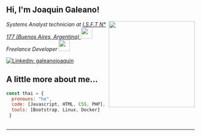  

<h2> Hi, I'm Joaquin Galeano! </h2>
<img align='right' src="https://media.giphy.com/media/ieyl9zmCjO4b4t6qoY/giphy.gif" width="230">
<p><em>Systems Analyst technician at  <a href="http://www.isft177.com">I.S.F.T N° 177 (Buenos Aires, Argentina) </a><img src="https://media.giphy.com/media/fYSnHlufseco8Fh93Z/giphy.gif" width="30"></br>Freelance Developer <img src="https://media.giphy.com/media/WUlplcMpOCEmTGBtBW/giphy.gif" width="30"> 
</em></p>

 
[![Linkedin: galeanojoaquin](https://img.shields.io/badge/-JoaquinGaleano-blue?style=flat-square&logo=Linkedin&logoColor=white&link=https://www.linkedin.com/in/joaquin-galeano-b1a091120/)](https://www.linkedin.com/in/joaquin-galeano-b1a091120/)
 


## A little more about me...  

```javascript
const thai = {
  pronouns: "he",
  code: [Javascript, HTML, CSS, PHP],
  tools: [Bootstrap, Linux, Docker]
 }
 
```

 

---

<!--
**galeanojoaquin/galeanojoaquin** is a ✨ _special_ ✨ repository because its `README.md` (this file) appears on your GitHub profile.

Here are some ideas to get you started:

- 🔭 I’m currently working on ...
- 🌱 I’m currently learning ReactJS and  NodeJS...
- 👯 I’m looking to collaborate on a company ...
- 🤔 I’m looking for help with ...
- 💬 Ask me about ...
- 📫 How to reach me: ...
- 😄 Pronouns: ...
- ⚡ Fun fact: ...
-->

